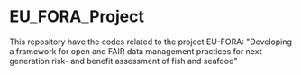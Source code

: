 # EU_FORA_Project

This repository have the codes related to the project EU-FORA:
"Developing a framework for open and FAIR data management practices for next generation risk- and benefit assessment of fish and seafood"
